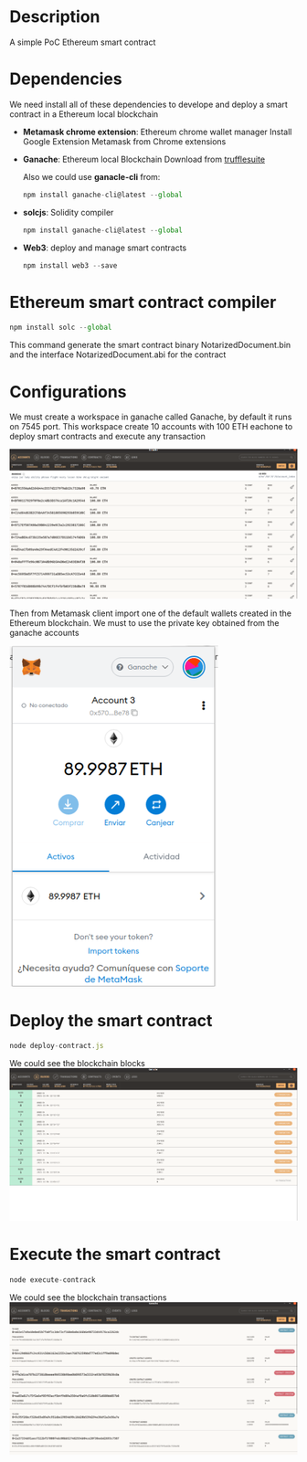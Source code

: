 # Description
A simple PoC Ethereum smart contract

# Dependencies
We need install all of these dependencies to develope and deploy a smart contract in a Ethereum local blockchain

- **Metamask chrome extension**: Ethereum chrome wallet manager
  Install Google Extension Metamask from Chrome extensions

- **Ganache**: Ethereum local Blockchain
    Download from [trufflesuite](https://www.trufflesuite.com/ganache) 

  Also we could use **ganacle-cli** from:
  ```javascript
  npm install ganache-cli@latest --global
  ```

- **solcjs**: Solidity compiler
  ```javascript
  npm install ganache-cli@latest --global
  ```

- **Web3**: deploy and manage smart contracts
  ```javascript
  npm install web3 --save
  ```
  
# Ethereum smart contract compiler
  ```javascript
  npm install solc --global
  ```

This command generate the smart contract binary NotarizedDocument.bin and the interface NotarizedDocument.abi for the contract

# Configurations
We must create a workspace in ganache called Ganache, by default it runs on 7545 port. This workspace create 10 accounts with 100 ETH eachone to deploy smart contracts and execute any transaction

![alt text](images/ganache_accounts.png "Ganache Accounts")

Then from Metamask client import one of the default wallets created in the Ethereum blockchain. We must to use the private key obtained from the ganache accounts

![alt text](images/Metamask.png "Metamask Client")

# Deploy the smart contract
```javascript
node deploy-contract.js
```

We could see the blockchain blocks
![alt text](images/ganache_blocks.png "Blockchain blocks")

# Execute the smart contract

```javascript
node execute-contrack
```

We could see the blockchain transactions
![alt text](images/ganache_transactions.png "Blockchain transactions")
